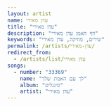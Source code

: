 ```yaml
---
layout: artist
name: עדן מאירי
title: "עדן מאירי"
description: "דף האמן עדן מאירי"
keywords: "שירים, מוזיקה, עדן מאירי"
permalink: /artists/עדן-מאירי/
redirect_from:
  - /artists/list/עדן מאירי
songs:
  - number: "33369"
    name: "לך עם האמת שלך"
    album: "סינגלים"
    artist: "עדן מאירי"
---
```

